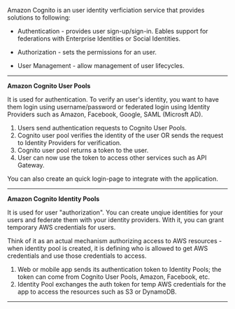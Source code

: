Amazon Cognito is an user identity verficiation service that provides solutions
to following:

- Authentication - provides user sign-up/sign-in. Eables support for
  federations with Enterprise Identities or Social Identities.

- Authorization - sets the permissions for an user.

- User Management - allow management of user lifecycles.

---

**Amazon Cognito User Pools**

It is used for authentication. To verify an user's identity, you want to have
them login using username/password or federated login using Identity Providers
such as Amazon, Facebook, Google, SAML (Microsft AD).

1. Users send authentication requests to Cognito User Pools.
2. Cognito user pool verifies the identity of the user OR sends the request to
   Identity Providers for verification.
3. Cognito user pool returns a token to the user.
4. User can now use the token to access other services such as API Gateway.

You can also create an quick login-page to integrate with the application.

---

**Amazon Cognito Identity Pools**

It is used for user "authorization". You can create unqiue identities for your
users and federate them with your identity providers. With it, you can grant
temporary AWS credentials for users.

Think of it as an actual mechanism authorizing access to AWS resources - when
identity pool is created, it is defining who is allowed to get AWS credentials
and use those credentials to access.

1. Web or mobile app sends its authentication token to Identity Pools; the
   token can come from Cognito User Pools, Amazon, Facebook, etc.
2. Identity Pool exchanges the auth token for temp AWS credentials for the app
   to access the resources such as S3 or DynamoDB.

---


